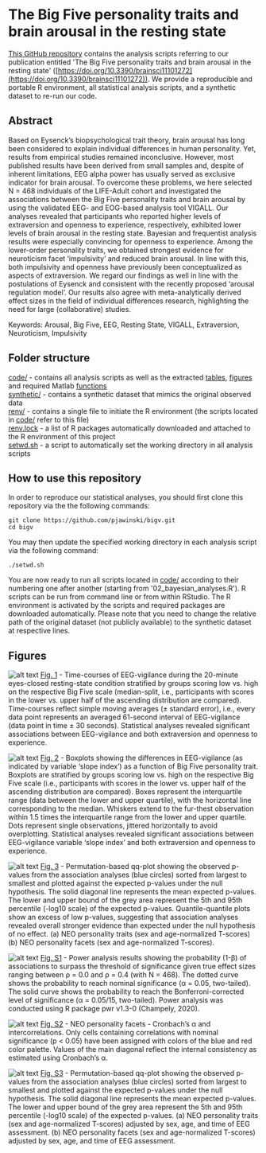 # The Big Five personality traits and brain arousal in the resting state            
[This GitHub repository](https://github.com/pjawinski/bigv) contains the analysis scripts referring to our publication entitled 'The Big Five personality traits and brain arousal in the resting state' ([https://doi.org/10.3390/brainsci11101272](https://doi.org/10.3390/brainsci11101272)). We provide a reproducible and portable R environment, all statistical analysis scripts, and a synthetic dataset to re-run our code.

## Abstract
Based on Eysenck’s biopsychological trait theory, brain arousal has long been considered to explain individual differences in human personality. Yet, results from empirical studies remained inconclusive. However, most published results have been derived from small samples and, despite of inherent limitations, EEG alpha power has usually served as exclusive indicator for brain arousal. To overcome these problems, we here selected N = 468 individuals of the LIFE-Adult cohort and investigated the associations between the Big Five personality traits and brain arousal by using the validated EEG- and EOG-based analysis tool VIGALL. Our analyses revealed that participants who reported higher levels of extraversion and openness to experience, respectively, exhibited lower levels of brain arousal in the resting state. Bayesian and frequentist analysis results were especially convincing for openness to experience. Among the lower-order personality traits, we obtained strongest evidence for neuroticism facet ‘impulsivity’ and reduced brain arousal. In line with this, both impulsivity and openness have previously been conceptualized as aspects of extraversion. We regard our findings as well in line with the postulations of Eysenck and consistent with the recently proposed ‘arousal regulation model’. Our results also agree with meta-analytically derived effect sizes in the field of individual differences research, highlighting the need for large (collaborative) studies.<br>

Keywords: Arousal, Big Five, EEG, Resting State, VIGALL, Extraversion, Neuroticism, Impulsivity<br>

## Folder structure
[code/](code/) - contains all analysis scripts as well as the extracted [tables](code/tables), [figures](code/figures) and required Matlab [functions](code/functions)<br>
[synthetic/](synthetic/) - contains a synthetic dataset that mimics the original observed data<br>
[renv/](renv/) - contains a single file to initiate the R environment (the scripts located in [code/](code/) refer to this file)<br>
[renv.lock](renv.lock) - a list of R packages automatically downloaded and attached to the R environment of this project<br>
[setwd.sh](setwd.sh) - a script to automatically set the working directory in all analysis scripts<br>

## How to use this repository
In order to reproduce our statistical analyses, you should first clone this repository via the the following commands:
```
git clone https://github.com/pjawinski/bigv.git
cd bigv
```
You may then update the specified working directory in each analysis script via the following command:
```
./setwd.sh
```
You are now ready to run all scripts located in [code/](code/) according to their numbering one after another (starting from '02_bayesian_analyses.R'). R scripts can be run from command line or from within RStudio. The R environment is activated by the scripts and required packages are downloaded automatically. Please note that you need to change the relative path of the original dataset (not publicly available) to the synthetic dataset at respective lines.

## Figures
![alt text](https://pjawinski.github.io/bigv/code/figures/timeseries.png "Figure 1")
[Fig. 1](https://pjawinski.github.io/bigv/code/figures/timeseries.png) - Time-courses of EEG-vigilance during the 20-minute eyes-closed resting-state condition stratified by groups scoring low vs. high on the respective Big Five scale (median-split, i.e., participants with scores in the lower vs. upper half of the ascending distribution are compared). Time-courses reflect simple moving averages (± standard error), i.e., every data point represents an averaged 61-second interval of EEG-vigilance (data point in time ± 30 seconds). Statistical analyses revealed significant associations between EEG-vigilance and both extraversion and openness to experience.<br>

![alt text](https://pjawinski.github.io/bigv/code/figures/boxplots.png "Figure 2")
[Fig. 2](https://pjawinski.github.io/bigv/code/figures/boxplots.png) - Boxplots showing the differences in EEG-vigilance (as indicated by variable ‘slope index’) as a function of Big Five personality trait. Boxplots are stratified by groups scoring low vs. high on the respective Big Five scale (i.e., participants with scores in the lower vs. upper half of the ascending distribution are compared). Boxes represent the interquartile range (data between the lower and upper quartile), with the horizontal line corresponding to the median. Whiskers extend to the fur-thest observation within 1.5 times the interquartile range from the lower and upper quartile. Dots represent single observations, jittered horizontally to avoid overplotting. Statistical analyses revealed significant associations between EEG-vigilance variable ‘slope index’ and both extraversion and openness to experience.<br>

![alt text](https://pjawinski.github.io/bigv/code/figures/qqplot_full.png "Figure 3")
[Fig. 3](https://pjawinski.github.io/bigv/code/figures/qqplot_full.png) - Permutation-based qq-plot showing the observed p-values from the association analyses (blue circles) sorted from largest to smallest and plotted against the expected p-values under the null hypothesis. The solid diagonal line represents the mean expected p-values. The lower and upper bound of the grey area represent the 5th and 95th percentile (-log10 scale) of the expected p-values. Quantile-quantile plots show an excess of low p-values, suggesting that association analyses revealed overall stronger evidence than expected under the null hypothesis of no effect. (a) NEO personality traits (sex and age-normalized T-scores) (b) NEO personality facets (sex and age-normalized T-scores).<br>

![alt text](https://pjawinski.github.io/bigv/code/figures/power.png "Figure S1")
[Fig. S1](https://pjawinski.github.io/bigv/code/figures/power.png) - Power analysis results showing the probability (1-β) of associations to surpass the threshold of significance given true effect sizes ranging between ρ = 0.0 and ρ = 0.4 (with N = 468). The dotted curve shows the probability to reach nominal significance (α = 0.05, two-tailed). The solid curve shows the probability to reach the Bonferroni-corrected level of significance (α = 0.05/15, two-tailed). Power analysis was conducted using R package pwr v1.3-0 (Champely, 2020).<br>

![alt text](https://pjawinski.github.io/bigv/code/figures/intercorr_facets.png "Figure S2")
[Fig. S2](https://pjawinski.github.io/bigv/code/figures/intercorr_facets.html) - NEO personality facets - Cronbach’s α and intercorrelations. Only cells containing correlations with nominal significance (p < 0.05) have been assigned with colors of the blue and red color palette. Values of the main diagonal reflect the internal consistency as estimated using Cronbach’s α.<br>

![alt text](https://pjawinski.github.io/bigv/code/figures/qqplot_partial.png "Figure S3")
[Fig. S3](https://pjawinski.github.io/bigv/code/figures/qqplot_partial.png) - Permutation-based qq-plot showing the observed p-values from the association analyses (blue circles) sorted from largest to smallest and plotted against the expected p-values under the null hypothesis. The solid diagonal line represents the mean expected p-values. The lower and upper bound of the grey area represent the 5th and 95th percentile (-log10 scale) of the expected p-values. (a) NEO personality traits (sex and age-normalized T-scores) adjusted by sex, age, and time of EEG assessment. (b) NEO personality facets (sex and age-normalized T-scores) adjusted by sex, age, and time of EEG assessment.<br>
